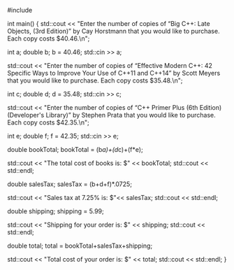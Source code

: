 #include <iostream>
 
int main() {
 std::cout << "Enter the number of copies of “Big C++: Late Objects, (3rd Edition)” by Cay Horstmann that you would like to purchase. Each copy costs $40.46.\n";
 
int a;
double b;
b = 40.46;
std::cin >> a;
 
 std::cout << "Enter the number of copies of “Effective Modern C++: 42 Specific Ways to Improve Your Use of C++11 and C++14” by Scott Meyers that you would like to purchase. Each copy costs $35.48.\n";
 
int c;
double d;
d = 35.48;
std::cin >> c;
 
 std::cout << "Enter the number of copies of “C++ Primer Plus (6th Edition) (Developer's Library)” by Stephen Prata that you would like to purchase. Each copy costs $42.35.\n";
 
int e;
double f;
f = 42.35;
std::cin >> e;
 
double bookTotal;
bookTotal = (b*a)+(d*c)+(f*e);
 
 std::cout << "The total cost of books is:  $" << bookTotal;
 std::cout << std::endl;
 
double salesTax;
salesTax = (b+d+f)*.0725; 
 
 std::cout << "Sales tax at 7.25% is:       $"<< salesTax;
 std::cout << std::endl;
 
double shipping;
shipping = 5.99;
 
 std::cout << "Shipping for your order is:  $" << shipping;
 std::cout << std::endl;
 
double total;
total = bookTotal+salesTax+shipping;
 
 std::cout << "Total cost of your order is: $" << total;
 std::cout << std::endl;
}


